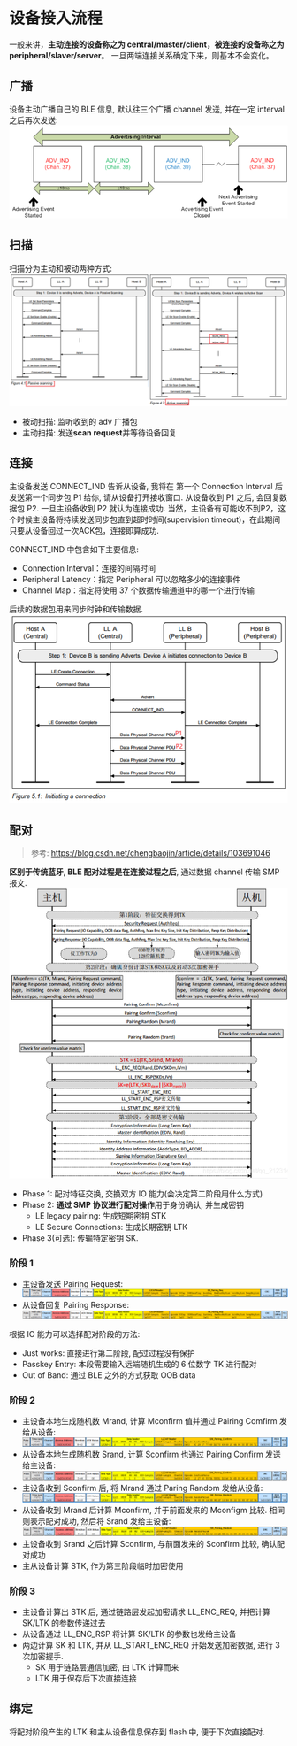 # 设备接入流程

一般来讲，**主动连接的设备称之为 central/master/client，被连接的设备称之为 peripheral/slaver/server**。 一旦两端连接关系确定下来，则基本不会变化。

## 广播

设备主动广播自己的 BLE 信息, 默认往三个广播 channel 发送, 并在一定 interval 之后再次发送:
![Alt text](3_connect.assets/image-9.png)

## 扫描

扫描分为主动和被动两种方式:
![Alt text](3_connect.assets/image-10.png)

- 被动扫描: 监听收到的 adv 广播包
- 主动扫描: 发送**scan request**并等待设备回复

## 连接

主设备发送 CONNECT_IND 告诉从设备, 我将在 第一个 Connection Interval 后发送第一个同步包 P1 给你, 请从设备打开接收窗口. 从设备收到 P1 之后, 会回复数据包 P2. 一旦主设备收到 P2 就认为连接成功.
当然，主设备有可能收不到P2，这个时候主设备将持续发送同步包直到超时时间(supervision timeout)，在此期间只要从设备回过一次ACK包，连接即算成功.

CONNECT_IND 中包含如下主要信息:

- Connection Interval：连接的间隔时间
- Peripheral Latency：指定 Peripheral 可以忽略多少的连接事件
- Channel Map：指定将使用 37 个数据传输通道中的哪一个进行传输

后续的数据包用来同步时钟和传输数据.
![Alt text](3_connect.assets/image-11.png)

## 配对

> 参考: https://blog.csdn.net/chengbaojin/article/details/103691046

**区别于传统蓝牙, BLE 配对过程是在连接过程之后**, 通过数据 channel 传输 SMP 报文.
![Alt text](3_connect.assets/image-18.png)

- Phase 1: 配对特征交换, 交换双方 IO 能力(会决定第二阶段用什么方式)
- Phase 2: **通过 SMP 协议进行配对操作**用于身份确认, 并生成密钥
  - LE legacy pairing: 生成短期密钥 STK
  - LE Secure Connections: 生成长期密钥 LTK
- Phase 3(可选): 传输特定密钥 SK.

### 阶段 1

- 主设备发送 Pairing Request:
  ![Alt text](3_connect.assets/image-12.png)
- 从设备回复 Pairing Response:
  ![Alt text](3_connect.assets/image-13.png)

根据 IO 能力可以选择配对阶段的方法:

- Just works: 直接进行第二阶段, 配过过程没有保护
- Passkey Entry: 本段需要输入远端随机生成的 6 位数字 TK 进行配对
- Out of Band: 通过 BLE 之外的方式获取 OOB data

### 阶段 2

- 主设备本地生成随机数 Mrand, 计算 Mconfirm 值并通过 Pairing Comfirm 发给从设备:
  ![Alt text](3_connect.assets/image-14.png)
- 从设备本地生成随机数 Srand, 计算 Sconfirm 也通过 Pairing Confirm 发送给主设备:
  ![Alt text](3_connect.assets/image-15.png)
- 主设备收到 Sconfirm 后, 将 Mrand 通过 Paring Random 发给从设备:
  ![Alt text](3_connect.assets/image-16.png)
- 从设备收到 Mrand 后计算 Mconfirm, 并于前面发来的 Mconfigm 比较. 相同则表示配对成功, 然后将 Srand 发给主设备:
  ![Alt text](3_connect.assets/image-17.png)
- 主设备收到 Srand 之后计算 Sconfirm, 与前面发来的 Sconfirm 比较, 确认配对成功
- 主从设备计算 STK, 作为第三阶段临时加密使用

### 阶段 3

- 主设备计算出 STK 后, 通过链路层发起加密请求 LL_ENC_REQ, 并把计算 SK/LTK 的参数传递过去
- 从设备通过 LL_ENC_RSP 将计算 SK/LTK 的参数也发给主设备
- 两边计算 SK 和 LTK, 并从 LL_START_ENC_REQ 开始发送加密数据, 进行 3 次加密握手.
  - SK 用于链路层通信加密, 由 LTK 计算而来
  - LTK 用于保存后下次直接连接

## 绑定

将配对阶段产生的 LTK 和主从设备信息保存到 flash 中, 便于下次直接配对.

